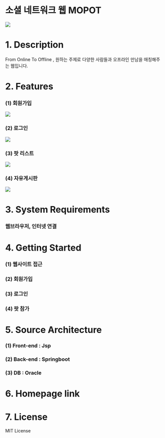 #  소셜 네트워크 웹 MOPOT 
<img src="https://github.com/mopot/mopot_2/assets/148300331/7ed8c9e0-3e24-4850-a3e8-5666b850b70d"/></br>
# 1. Description
  From Online To Offline , 원하는 주제로 다양한 사람들과 오프라인 만남을 매칭해주는 웹입니다.
# 2. Features
  ### (1) 회원가입
  <img src="https://github.com/mopot/mopot_2/assets/148300331/ca1b12dd-dceb-47c8-9de6-c8c5357e9036"/></br>
  ### (2) 로그인
  <img src="https://github.com/mopot/mopot_2/assets/148300331/62348815-34a1-4b91-b886-ff5e1235c38f"/></br>
  ### (3) 팟 리스트 
  <img src="https://github.com/mopot/mopot_2/assets/148300331/e10ff681-2e86-438b-8de0-01bb5b785114"/></br>
  ### (4) 자유게시판
  <img src="https://github.com/mopot/mopot_2/assets/148300331/33b9f1e6-d829-49d4-a425-832370255c69"/></br>
# 3. System Requirements
  ### 웹브라우저, 인터넷 연결

# 4. Getting Started
  ### (1) 웹사이트 접근
  ### (2) 회원가입
  ### (3) 로그인 
  ### (4) 팟 참가

# 5. Source Architecture
  ### (1) Front-end : Jsp 
  ### (2) Back-end : Springboot
  ### (3) DB : Oracle
  
# 6. Homepage link

# 7. License
MIT License
